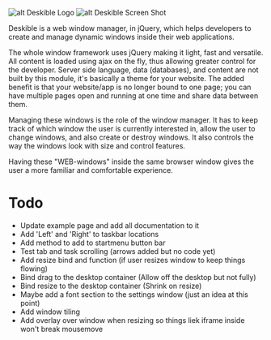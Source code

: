 ![alt Deskible Logo](https://rawgit.com/TheSin-/deskible/master/resources/images/logo.png "Deskible Logo")
![alt Deskible Screen Shot](https://rawgit.com/TheSin-/deskible/master/resources/images/deskiblescreenie.png "Screen Shot")

Deskible is a web window manager, in jQuery, which helps developers to create and manage dynamic windows inside their web applications.

The whole window framework uses jQuery making it light, fast and versatile. All content is loaded using ajax on the fly, thus allowing greater control for the developer.  Server side language, data (databases), and content are not built by this module, it's basically a theme for your website. The added benefit is that your website/app is no longer bound to one page; you can have multiple pages open and running at one time and share data between them.

Managing these windows is the role of the window manager. It has to keep track of which window the user is currently interested in, allow the user to change windows, and also create or destroy windows. It also controls the way the windows look with size and control features.

Having these "WEB-windows" inside the same browser window gives the user a more familiar and comfortable experience.

# Todo
* Update example page and add all documentation to it
* Add 'Left' and 'Right' to taskbar locations
* Add method to add to startmenu button bar
* Test tab and task scrolling (arrows added but no code yet)
* Add resize bind and function (if user resizes window to keep things flowing)
* Bind drag to the desktop container (Allow off the desktop but not fully)
* Bind resize to the desktop container (Shrink on resize)
* Maybe add a font section to the settings window (just an idea at this point)
* Add window tiling
* Add overlay over window when resizing so things liek iframe inside won't break mousemove
